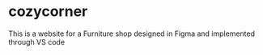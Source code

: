# cozycorner
This is a website for a Furniture shop designed in Figma and implemented through VS code

